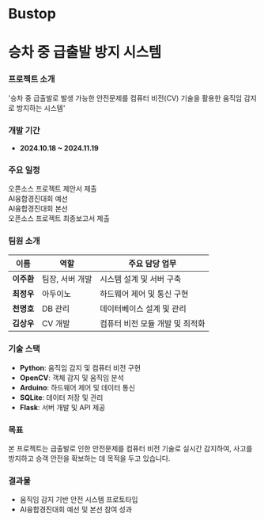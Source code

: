 # Bustop
# 승차 중 급출발 방지 시스템

### 프로젝트 소개  
'승차 중 급출발로 발생 가능한 안전문제를 컴퓨터 비전(CV) 기술을 활용한 움직임 감지로 방지하는 시스템'  

### 개발 기간  
- **2024.10.18 ~ 2024.11.19**

### 주요 일정  
오픈소스 프로젝트 제안서 제출  
AI융합경진대회 예선  
AI융합경진대회 본선  
오픈소스 프로젝트 최종보고서 제출  

### 팀원 소개  
| 이름       | 역할             | 주요 담당 업무               |  
|------------|------------------|-----------------------------|  
| **이주환** | 팀장, 서버 개발  | 시스템 설계 및 서버 구축     |  
| **최정우** | 아두이노         | 하드웨어 제어 및 통신 구현   |  
| **천명호** | DB 관리          | 데이터베이스 설계 및 관리    |  
| **김상우** | CV 개발          | 컴퓨터 비전 모듈 개발 및 최적화 |  

### 기술 스택  
- **Python**: 움직임 감지 및 컴퓨터 비전 구현  
- **OpenCV**: 객체 감지 및 움직임 분석  
- **Arduino**: 하드웨어 제어 및 데이터 통신  
- **SQLite**: 데이터 저장 및 관리  
- **Flask**: 서버 개발 및 API 제공  

### 목표  
본 프로젝트는 급출발로 인한 안전문제를 컴퓨터 비전 기술로 실시간 감지하여, 사고를 방지하고 승객 안전을 확보하는 데 목적을 두고 있습니다.

### 결과물  
- 움직임 감지 기반 안전 시스템 프로토타입  
- AI융합경진대회 예선 및 본선 참여 성과  



